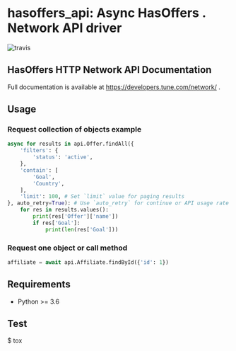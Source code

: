 # hasoffers_api: Async HasOffers . Network API driver

![travis](https://travis-ci.org/lordent/hasoffers-api.svg?branch=master)

## HasOffers HTTP Network API Documentation

Full documentation is available at https://developers.tune.com/network/ .

## Usage

### Request collection of objects example
```python
async for results in api.Offer.findAll({
    'filters': {
        'status': 'active',
    },
    'contain': [
        'Goal',
        'Country',
    ],
    'limit': 100, # Set `limit` value for paging results
}, auto_retry=True): # Use `auto_retry` for continue or API usage rate limit
    for res in results.values():
        print(res['Offer']['name'])
        if res['Goal']:
            print(len(res['Goal']))
```

### Request one object or call method
```python
affiliate = await api.Affiliate.findById({'id': 1})
```

## Requirements
- Python >= 3.6

## Test

$ tox 
